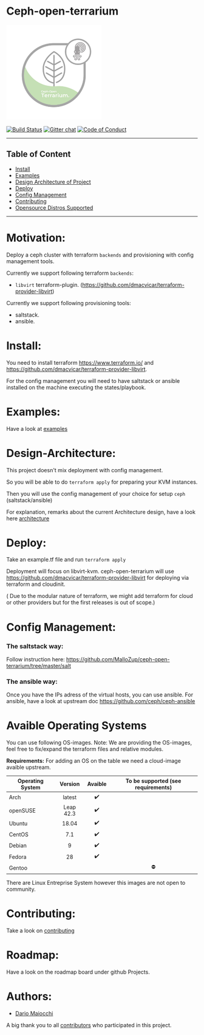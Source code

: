 # Ceph-open-terrarium
<img src=".doc/pictures/terrarium.jpg" width=250px height=250px>


[![Build Status](https://travis-ci.org/MalloZup/ceph-open-terrarium.svg?branch=master)](https://travis-ci.org/MalloZup/ceph-open-terrarium)
[![Gitter chat](https://badges.gitter.im/ceph-open-terrarium/Lobby.png)](https://gitter.im/ceph-open-terrarium/Lobby)
[![Code of Conduct][coc-badge]][coc]
___

## Table of Content

- [Install](#install)
- [Examples](#examples)
- [Design Architecture of Project](#design-architecture)
- [Deploy](#deploy)
- [Config Management](#config_management)
- [Contributing](#contributing)
- [Opensource Distros Supported](#avaible_operating_systems)
___

# Motivation:

Deploy a ceph cluster with terraform `backends` and provisioning with config management tools.

Currently we support following terraform `backends`:
*  `libvirt` terraform-plugin. (https://github.com/dmacvicar/terraform-provider-libvirt)

Currently we support following provisioning tools:

* saltstack.
* ansible.

# Install:

You need to install terraform  https://www.terraform.io/ and https://github.com/dmacvicar/terraform-provider-libvirt.

For the config management you will need to have saltstack or ansible installed on the machine executing the states/playbook.

# Examples:

Have a look at [examples](https://github.com/MalloZup/ceph-open-terrarium/tree/master/examples)

# Design-Architecture:

This project doesn't mix deployment with config management.

So you will be able to do `terraform apply` for preparing your KVM instances.

Then you will use the config management of your choice for setup `ceph` (saltstack/ansible)

For explanation, remarks about the current Architecture design, have a look here [architecture](ARCHITECTURE.md)

# Deploy:

Take an example.tf file and run `terraform apply`

Deployment will focus on libvirt-kvm.
ceph-open-terrarium will use https://github.com/dmacvicar/terraform-provider-libvirt  for deploying via terraform and cloudinit.

( Due to the modular nature of terraform, we might add terraform for cloud or other providers but for the first releases is out of scope.)

# Config Management:

### The saltstack way:

Follow instruction here:
https://github.com/MalloZup/ceph-open-terrarium/tree/master/salt


### The ansible way:

Once you have the IPs adress of the virtual hosts, you can use ansible.
For ansible, have a look at upstream doc https://github.com/ceph/ceph-ansible

# Avaible Operating Systems

You can use following OS-images.
Note: We are providing the OS-images, feel free to fix/expand the terraform files and relative modules.

**Requirements:** For adding an OS on the table we need a cloud-image avaible upstream.


| Operating System             | Version    |  Avaible           | To be supported (see requirements) |
| ---------------------------- | :--------: | :----------------: | :---------------: |
| Arch                         | latest     | :heavy_check_mark: |                   |
| openSUSE                     | Leap 42.3  | :heavy_check_mark: |                   |
| Ubuntu                       | 18.04      | :heavy_check_mark: |                   |
| CentOS                       | 7.1        | :heavy_check_mark: |                   |
| Debian                       | 9          | :heavy_check_mark: |                   |
| Fedora                       | 28         | :heavy_check_mark: |                   |
| Gentoo                       |            |                    | :no_entry:        |

There are Linux Entreprise System however this images are not open to community.

# Contributing:

Take a look on [contributing](CONTRIBUTING.md)

# Roadmap:

Have a look on the roadmap board under github Projects.

# Authors:

- [Dario Maiocchi](https://github.com/MalloZup)

A big  thank you to all  [contributors](https://github.com/MalloZup/ceph-open-terrarium/graphs/contributors) who participated in this project.


[coc-badge]: https://img.shields.io/badge/code%20of-conduct-ff69b4.svg?style=for-the-badge

[coc]:https://github.com/MalloZup/ceph-open-terrarium/blob/master/CODE_OF_CONDUCT.md "Contributor Covenant Code of Conduct"
